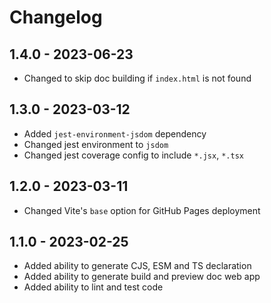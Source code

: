 # Changelog

## 1.4.0 - 2023-06-23

- Changed to skip doc building if `index.html` is not found

## 1.3.0 - 2023-03-12

- Added `jest-environment-jsdom` dependency
- Changed jest environment to `jsdom`
- Changed jest coverage config to include `*.jsx`, `*.tsx`

## 1.2.0 - 2023-03-11

- Changed Vite's `base` option for GitHub Pages deployment

## 1.1.0 - 2023-02-25

- Added ability to generate CJS, ESM and TS declaration
- Added ability to generate build and preview doc web app
- Added ability to lint and test code
